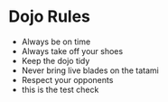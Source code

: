 Dojo Rules
==========
* Always be on time
* Always take off your shoes
* Keep the dojo tidy
* Never bring live blades on the tatami
* Respect your opponents
* this is the test check 
